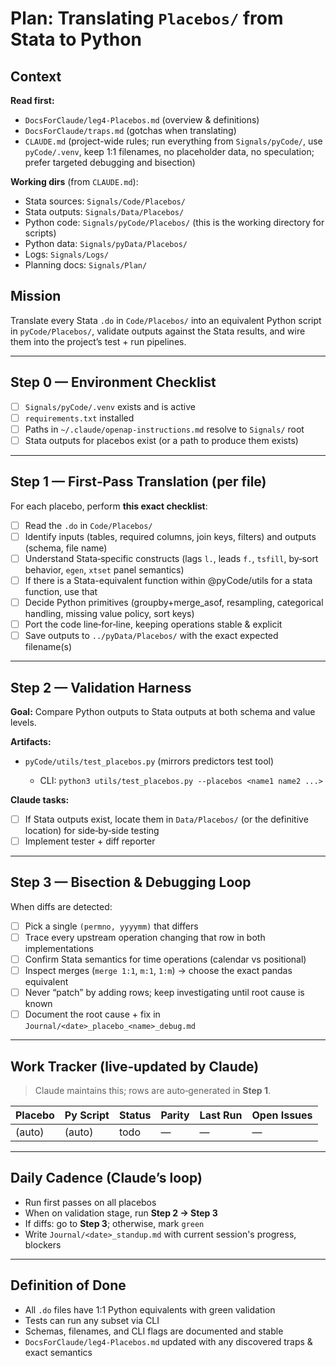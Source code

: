 # Plan: Translating `Placebos/` from Stata to Python

## Context

**Read first:**

* `DocsForClaude/leg4-Placebos.md` (overview & definitions)
* `DocsForClaude/traps.md` (gotchas when translating)
* `CLAUDE.md` (project-wide rules; run everything from `Signals/pyCode/`, use `pyCode/.venv`, keep 1:1 filenames, no placeholder data, no speculation; prefer targeted debugging and bisection)

**Working dirs** (from `CLAUDE.md`):

* Stata sources: `Signals/Code/Placebos/`
* Stata outputs: `Signals/Data/Placebos/`
* Python code: `Signals/pyCode/Placebos/` (this is the working directory for scripts)
* Python data: `Signals/pyData/Placebos/`
* Logs: `Signals/Logs/`
* Planning docs: `Signals/Plan/`

## Mission

Translate every Stata `.do` in `Code/Placebos/` into an equivalent Python script in `pyCode/Placebos/`, validate outputs against the Stata results, and wire them into the project’s test + run pipelines.

---

## Step 0 — Environment Checklist

* [ ] `Signals/pyCode/.venv` exists and is active
* [ ] `requirements.txt` installed
* [ ] Paths in `~/.claude/openap-instructions.md` resolve to `Signals/` root
* [ ] Stata outputs for placebos exist (or a path to produce them exists)

---

## Step 1 — First‑Pass Translation (per file)

For each placebo, perform **this exact checklist**:

* [ ] Read the `.do` in `Code/Placebos/`
* [ ] Identify inputs (tables, required columns, join keys, filters) and outputs (schema, file name)
* [ ] Understand Stata‑specific constructs (lags `l.`, leads `f.`, `tsfill`, by‑sort behavior, `egen`, `xtset` panel semantics)
* [ ] If there is a Stata-equivalent function within @pyCode/utils for a stata function, use that
* [ ] Decide Python primitives (groupby+merge\_asof, resampling, categorical handling, missing value policy, sort keys)
* [ ] Port the code line‑for‑line, keeping operations stable & explicit
* [ ] Save outputs to `../pyData/Placebos/` with the exact expected filename(s)

---

## Step 2 — Validation Harness

**Goal:** Compare Python outputs to Stata outputs at both schema and value levels.

**Artifacts:**

* `pyCode/utils/test_placebos.py` (mirrors predictors test tool)

  * CLI: `python3 utils/test_placebos.py --placebos <name1 name2 ...>`

**Claude tasks:**

* [ ] If Stata outputs exist, locate them in `Data/Placebos/` (or the definitive location) for side‑by‑side testing
* [ ] Implement tester + diff reporter

---

## Step 3 — Bisection & Debugging Loop

When diffs are detected:

* [ ] Pick a single `(permno, yyyymm)` that differs
* [ ] Trace every upstream operation changing that row in both implementations
* [ ] Confirm Stata semantics for time operations (calendar vs positional)
* [ ] Inspect merges (`merge 1:1`, `m:1`, `1:m`) → choose the exact pandas equivalent
* [ ] Never “patch” by adding rows; keep investigating until root cause is known
* [ ] Document the root cause + fix in `Journal/<date>_placebo_<name>_debug.md`

---

## Work Tracker (live‑updated by Claude)

> Claude maintains this; rows are auto‑generated in **Step 1**.

| Placebo | Py Script | Status | Parity | Last Run | Open Issues |
| ------- | --------- | ------ | ------ | -------- | ----------- |
| (auto)  | (auto)    | todo   | —      | —        | —           |

---

## Daily Cadence (Claude’s loop)

* Run first passes on all placebos
* When on validation stage, run **Step 2 → Step 3**
* If diffs: go to **Step 3**; otherwise, mark `green`
* Write `Journal/<date>_standup.md` with current session's progress, blockers

---

## Definition of Done

* All `.do` files have 1:1 Python equivalents with green validation
* Tests can run any subset via CLI
* Schemas, filenames, and CLI flags are documented and stable
* `DocsForClaude/leg4-Placebos.md` updated with any discovered traps & exact semantics
